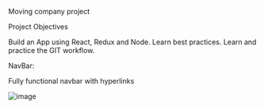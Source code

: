 Moving company project

Project Objectives

Build an App using React, Redux and Node.
Learn best practices.
Learn and practice the GIT workflow.

NavBar:

Fully functional navbar with hyperlinks

![image](https://user-images.githubusercontent.com/67989505/190526951-be1d8317-da96-4c07-a28a-49a00c6a3db1.png)

